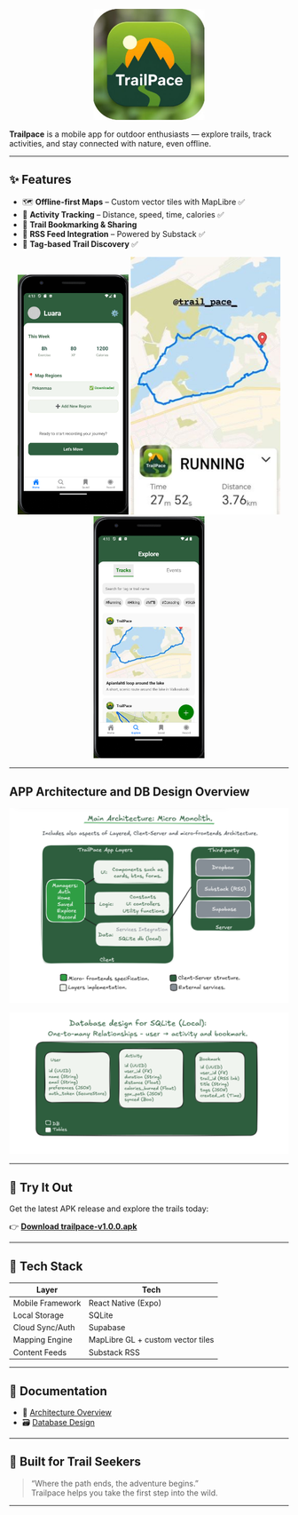 <p align="center">
  <img src="./assets/trailPace-logo.png" alt="Trailpace Logo" width="200"/>
</p>

**Trailpace** is a mobile app for outdoor enthusiasts — explore trails, track activities, and stay connected with nature, even offline.

---

## ✨ Features

- 🗺️ **Offline-first Maps** – Custom vector tiles with MapLibre ✅
- 🏃 **Activity Tracking** – Distance, speed, time, calories ✅
- 🔖 **Trail Bookmarking & Sharing**
- 📰 **RSS Feed Integration** – Powered by Substack ✅
- 🎯 **Tag-based Trail Discovery** ✅

<p align="center">
  <img src="./assets/home.png" alt="Trailpace Logo" width="200"/>
  <img src="./assets/recoding.png" alt="Trailpace Logo" width="270"/>
  <img src="./assets/explore.png" alt="Trailpace Logo" width="200"/>
</p>

---

## APP Architecture and DB Design Overview

<p align="center">
  <img src="./assets/app-architecture.png" alt="Architecture Diagram" width="700"/>
</p>

<p align="center">
  <img src="./assets/app-local-db.png" alt="Architecture Diagram" width="700"/>
</p>

---

## 📲 Try It Out

Get the latest APK release and explore the trails today:

👉 **[Download trailpace-v1.0.0.apk](https://github.com/luarakelly/trailpace-showcase/releases/latest)**

---

## 🧠 Tech Stack

| Layer            | Tech                              |
| ---------------- | --------------------------------- |
| Mobile Framework | React Native (Expo)               |
| Local Storage    | SQLite                            |
| Cloud Sync/Auth  | Supabase                          |
| Mapping Engine   | MapLibre GL + custom vector tiles |
| Content Feeds    | Substack RSS                      |

---

## 📄 Documentation

- 📘 [Architecture Overview](./docs/ARCHITECTURE.md)
- 🗃️ [Database Design](./docs/DATABASE.md)

---

## 🌲 Built for Trail Seekers

> “Where the path ends, the adventure begins.”  
> Trailpace helps you take the first step into the wild.

---
